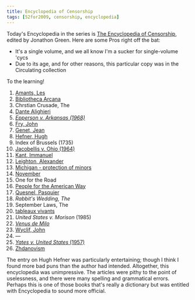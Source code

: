 ```yaml
---
title: Encyclopedia of Censorship
tags: [52for2009, censorship, encyclopedia]
--- 
```


Today's Encyclopedia in the series is [The Encyclopedia of Censorship](http://www.amazon.com/Encyclopedia-Censorship-Facts-Library-History/dp/0816044643), edited by Jonathon Green. Here are some Pros right off the bat: 

  * It's a single volume, and we all know I'm a sucker for single-volume 'cycs
  * Due to its age, and for other reasons, this particular copy was in the Circulating collection

To the learning!

  1. [Amants, Les](http://en.wikipedia.org/wiki/Les_Amants)
  2. [Bibliotheca Arcana](http://en.wikipedia.org/wiki/Henry_Spencer_Ashbee)
  3. Chrstian Crusade, The
  4. [Dante Alighieri](http://en.wikipedia.org/wiki/Dante_Alighieri)
  5. [_Epperson v. Arkansas (1968)_](http://en.wikipedia.org/wiki/Epperson_v._Arkansas)
  6. [Fry, John](http://en.wikipedia.org/wiki/John_Fry_(regicide))
  7. [Genet, Jean](http://en.wikipedia.org/wiki/Jean_Genet)
  8. [Hefner, Hugh](http://en.wikipedia.org/wiki/Hugh_Hefner)
  9. Index of Brussels (1735)
  10. [Jacobellis v. Ohio (1964)](http://en.wikipedia.org/wiki/Jacobellis_v._Ohio)
  11. [Kant, Immanuel](http://en.wikipedia.org/wiki/Immanuel_Kant)
  12. [Leighton, Alexander](http://en.wikipedia.org/wiki/Alexander_Leighton)
  13. [Michigan - protection of minors](http://en.wikipedia.org/wiki/Obscenity#Obscenity_v._indecency)
  14. [November](http://en.wikipedia.org/wiki/Gustav_Flaubert)
  15. One for the Road
  16. [People for the American Way](http://en.wikipedia.org/wiki/People_For_the_American_Way)
  17. [Quesnel, Pasquier](http://en.wikipedia.org/wiki/Pasquier_Quesnel)
  18. _Rabbit's Wedding, The_
  19. September Laws, The
  20. [tableaux vivants](http://en.wikipedia.org/wiki/Tableau_vivant)
  21. _United States v. Morison_ (1985)
  22. [_Venus de Milo_](http://en.wikipedia.org/wiki/Venus_de_Milo)
  23. [Wyclif, John](http://en.wikipedia.org/wiki/John_Wycliffe)
  24. —
  25. [_Yates v. United States_ (1957)](http://en.wikipedia.org/wiki/Yates_v._United_States)
  26. [Zhdanovism](http://en.wikipedia.org/wiki/Zhdanov_Doctrine)

The entry on Hugh Hefner was particularly entertaining; though I think I found more bad puns than the author had intended. Altogether, this encyclopedia was unimpressive. The articles were pithy to the point of uselessness, and there were many spelling and grammatical errors. Perhaps this is one of those books that's really a dictionary but was entitled with Encyclopedia to sound more official.
